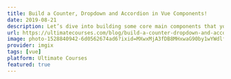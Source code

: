 ```yaml
---
title: Build a Counter, Dropdown and Accordion in Vue Components!
date: 2019-08-21
description: Let’s dive into building some core main components that you might be tasked with when writing applications in Vue. Or, if you’re new to Vue, then these are definitely some great ways to get started understanding the more ‘common’ components that we might work with on a day-to-day basis. With that in mind, let’s get started right away with building a Counter, Dropdown and finally an Accordion with Vue!
url: https://ultimatecourses.com/blog/build-a-counter-dropdown-and-accordion-in-vue-components
image: photo-1528840942-6d0562674ad6?ixid=MXwxMjA3fDB8MHxwaG90by1wYWdlfHx8fGVufDB8fHw%3D&ixlib=rb-1.2.1&auto=format&fit=crop&w=1700&q=80
provider: imgix
tags: [vue]
platform: Ultimate Courses
featured: true
---
```

